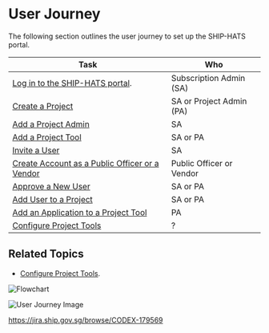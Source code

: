 # User Journey

The following section outlines the user journey to set up the SHIP-HATS portal.



|Task|Who|
|---|---|
|[Log in to the SHIP-HATS portal](access-ship-hats-portal).|Subscription Admin (SA)|
|[Create a Project]()|SA or Project Admin (PA)|
|[Add a Project Admin]()|SA|  
|[Add a Project Tool]()|SA or PA|
|[Invite a User](https://docs.developer.tech.gov.sg/docs/ship-hats-portal-guide/#/manage-users?id=invite-users)|SA|
|[Create Account as a Public Officer or a Vendor](https://docs.developer.tech.gov.sg/docs/ship-hats-portal-guide/#/manage-users?id=create-account)|Public Officer or Vendor|
|[Approve a New User]()|SA or PA|
|[Add User to a Project]()|SA or PA|
|[Add an Application to a Project Tool]()|PA|
|[Configure Project Tools](https://docs.developer.tech.gov.sg/docs/ship-hats-tools-guide/#/tools-overview)|?|

## Related Topics
- [Configure Project Tools](https://docs.developer.tech.gov.sg/docs/ship-hats-tools-guide/#/tools-overview).



![Flowchart]()

![User Journey Image]()

https://jira.ship.gov.sg/browse/CODEX-179569